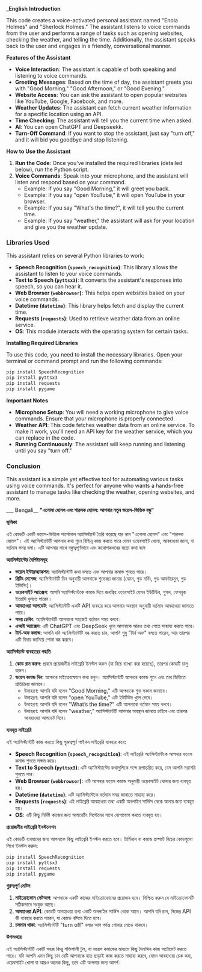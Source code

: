 ___English__
**Introduction**

This code creates a voice-activated personal assistant named "Enola Holmes" and "Sherlock Holmes." The assistant listens to voice commands from the user and performs a range of tasks such as opening websites, checking the weather, and telling the time. Additionally, the assistant speaks back to the user and engages in a friendly, conversational manner.

 **Features of the Assistant**

- **Voice Interaction**: The assistant is capable of both speaking and listening to voice commands.
- **Greeting Messages**: Based on the time of day, the assistant greets you with "Good Morning," "Good Afternoon," or "Good Evening."
- **Website Access**: You can ask the assistant to open popular websites like YouTube, Google, Facebook, and more.
- **Weather Updates**: The assistant can fetch current weather information for a specific location using an API.
- **Time Checking**: The assistant will tell you the current time when asked.
- **AI**: You can open ChatGPT and Deepseekk. 
- **Turn-Off Command**: If you want to stop the assistant, just say "turn off," and it will bid you goodbye and stop listening.

**How to Use the Assistant**

1. **Run the Code**: Once you've installed the required libraries (detailed below), run the Python script.
2. **Voice Commands**: Speak into your microphone, and the assistant will listen and respond based on your command.
    - Example: If you say "Good Morning," it will greet you back.
    - Example: If you say "open YouTube," it will open YouTube in your browser.
    - Example: If you say "What's the time?", it will tell you the current time.
    - Example: If you say "weather," the assistant will ask for your location and give you the weather update.

### **Libraries Used**

This assistant relies on several Python libraries to work:

- **Speech Recognition (`speech_recognition`)**: This library allows the assistant to listen to your voice commands.
- **Text to Speech (`pyttsx3`)**: It converts the assistant's responses into speech, so you can hear it.
- **Web Browser (`webbrowser`)**: This helps open websites based on your voice commands.
- **Datetime (`datetime`)**: This library helps fetch and display the current time.
- **Requests (`requests`)**: Used to retrieve weather data from an online service.
- **OS**: This module interacts with the operating system for certain tasks.

 **Installing Required Libraries**

To use this code, you need to install the necessary libraries. Open your terminal or command prompt and run the following commands:

```bash
pip install SpeechRecognition
pip install pyttsx3
pip install requests
pip install pygame
```

**Important Notes**

- **Microphone Setup**: You will need a working microphone to give voice commands. Ensure that your microphone is properly connected.
- **Weather API**: This code fetches weather data from an online service. To make it work, you'll need an API key for the weather service, which you can replace in the code.
- **Running Continuously**: The assistant will keep running and listening until you say "turn off."

### **Conclusion**

This assistant is a simple yet effective tool for automating various tasks using voice commands. It's perfect for anyone who wants a hands-free assistant to manage tasks like checking the weather, opening websites, and more.

___ Bengali__
**"এনোলা হোমস এবং শারলক হোমস: আপনার নতুন ভয়েস-ভিত্তিক বন্ধু"**

**ভূমিকা**

এই কোডটি একটি ভয়েস-ভিত্তিক পার্সোনাল অ্যাসিস্ট্যান্ট তৈরি করেছে যার নাম "এনোলা হোমস" এবং "শারলক হোমস"। এই অ্যাসিস্ট্যান্টটি আপনার কথা শুনে বিভিন্ন কাজ করতে পারে যেমন ওয়েবসাইট খোলা, আবহাওয়া জানা, বা বর্তমান সময় বলা। এটি আপনার সাথে বন্ধুত্বপূর্ণভাবে এবং কথোপকথনের মতো কথা বলে

**অ্যাসিস্ট্যান্টের বৈশিষ্ট্যসমূহ**

- **ভয়েস ইন্টারঅ্যাকশন**: অ্যাসিস্ট্যান্টটি কথা বলতে এবং আপনার কমান্ড শুনতে পারে।
- **গ্রিটিং মেসেজ**: অ্যাসিস্ট্যান্টটি দিন অনুযায়ী আপনাকে শুভেচ্ছা জানায় (যেমন, গুড মর্নিং, গুড আফটারনুন, গুড ইভিনিং)।
- **ওয়েবসাইট অ্যাক্সেস**: আপনি অ্যাসিস্ট্যান্টকে কমান্ড দিয়ে জনপ্রিয় ওয়েবসাইট যেমন ইউটিউব, গুগল, ফেসবুক ইত্যাদি খুলতে পারেন।
- **আবহাওয়া আপডেট**: অ্যাসিস্ট্যান্টটি একটি API ব্যবহার করে আপনার অবস্থান অনুযায়ী বর্তমান আবহাওয়া জানাতে পারে।
- **সময় চেকিং**: অ্যাসিস্ট্যান্টটি আপনাকে সহজেই বর্তমান সময় বলবে।
- **এআই অ্যাক্সেস**: এটি ChatGPT এবং DeepSeek খুলে আপনাকে আরও তথ্য পেতে সাহায্য করতে পারে।
- **টার্ন-অফ কমান্ড**: আপনি যদি অ্যাসিস্ট্যান্টটি বন্ধ করতে চান, আপনি শুধু "টার্ন অফ" বলতে পারেন, আর তারপর এটি বিদায় জানিয়ে শোনা বন্ধ করবে।

**অ্যাসিস্ট্যান্ট ব্যবহারের পদ্ধতি**

1. **কোড রান করুন**: প্রথমে প্রয়োজনীয় লাইব্রেরি ইনস্টল করুন (যা নিচে ব্যাখ্যা করা হয়েছে), তারপর কোডটি চালু করুন।
2. **ভয়েস কমান্ড দিন**: আপনার মাইক্রোফোনে কথা বলুন। অ্যাসিস্ট্যান্টটি আপনার কমান্ড শুনে এবং তার ভিত্তিতে প্রতিক্রিয়া জানাবে।
    - উদাহরণ: আপনি যদি বলেন "Good Morning," এটি আপনাকে শুভ সকাল জানাবে।
    - উদাহরণ: আপনি যদি বলেন "open YouTube," এটি ইউটিউব খুলে দেবে।
    - উদাহরণ: আপনি যদি বলেন "What’s the time?" এটি আপনাকে বর্তমান সময় বলবে।
    - উদাহরণ: আপনি যদি বলেন "weather," অ্যাসিস্ট্যান্টটি আপনার অবস্থান জানতে চাইবে এবং তারপর আবহাওয়া আপডেট দিবে।

**ব্যবহৃত লাইব্রেরি**

এই অ্যাসিস্ট্যান্টটি কাজ করতে কিছু গুরুত্বপূর্ণ পাইথন লাইব্রেরি ব্যবহার করে:

- **Speech Recognition (`speech_recognition`)**: এই লাইব্রেরি অ্যাসিস্ট্যান্টকে আপনার ভয়েস কমান্ড শুনতে সক্ষম করে।
- **Text to Speech (`pyttsx3`)**: এটি অ্যাসিস্ট্যান্টের কথাগুলিকে শব্দে রূপান্তরিত করে, যেন আপনি সরাসরি শুনতে পান।
- **Web Browser (`webbrowser`)**: এটি আপনার ভয়েস কমান্ড অনুযায়ী ওয়েবসাইট খোলার জন্য ব্যবহৃত হয়।
- **Datetime (`datetime`)**: এটি অ্যাসিস্ট্যান্টকে বর্তমান সময় জানাতে সাহায্য করে।
- **Requests (`requests`)**: এই লাইব্রেরি আবহাওয়া তথ্য একটি অনলাইন সার্ভিস থেকে আনার জন্য ব্যবহৃত হয়।
- **OS**: এটি কিছু নির্দিষ্ট কাজের জন্য অপারেটিং সিস্টেমের সাথে যোগাযোগ করতে ব্যবহৃত হয়।

**প্রয়োজনীয় লাইব্রেরি ইনস্টলেশন**

এই কোডটি ব্যবহারের জন্য আপনাকে কিছু লাইব্রেরি ইনস্টল করতে হবে। টার্মিনাল বা কমান্ড প্রম্পটে নিচের কোডগুলো লিখে ইনস্টল করুন:

```bash
pip install SpeechRecognition
pip install pyttsx3
pip install requests
pip install pygame
```

**গুরুত্বপূর্ণ নোটস**

1. **মাইক্রোফোন সেটআপ**: আপনাকে একটি কাজের মাইক্রোফোনের প্রয়োজন হবে। নিশ্চিত করুন যে মাইক্রোফোনটি সঠিকভাবে সংযুক্ত আছে।
2. **আবহাওয়া API**: কোডটি আবহাওয়া তথ্য একটি অনলাইন সার্ভিস থেকে আনে। আপনি যদি চান, নিজের API কী ব্যবহার করতে পারেন, যা কোডে বসিয়ে দিতে হবে।
3. **চলমান থাকা**: অ্যাসিস্ট্যান্টটি "turn off" বলার আগ পর্যন্ত শোনার মোডে থাকবে।

**উপসংহার**

এই অ্যাসিস্ট্যান্টটি একটি সহজ কিন্তু শক্তিশালী টুল, যা ভয়েস কমান্ডের মাধ্যমে কিছু দৈনন্দিন কাজ অটোমেট করতে পারে। যদি আপনি এমন কিছু চান যেটি আপনাকে হাত ছাড়াই কাজ করতে সাহায্য করবে, যেমন আবহাওয়া চেক করা, ওয়েবসাইট খোলা বা আরও অনেক কিছু, তবে এটি আপনার জন্য আদর্শ।

